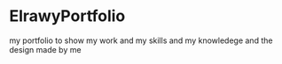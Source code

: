 # ElrawyPortfolio
my portfolio to show my work and my skills and my knowledege and the design made by me 
